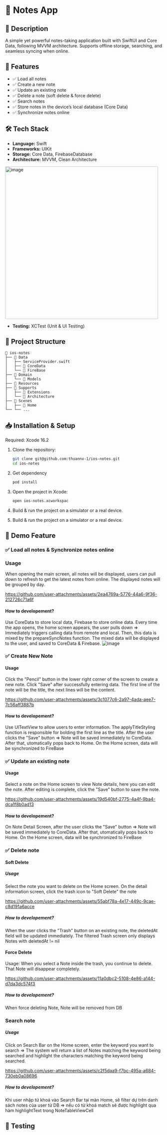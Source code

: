 # 📝 Notes App

## 📌 Description
A simple yet powerful notes-taking application built with SwiftUI and Core Data, following MVVM architecture. Supports offline storage, searching, and seamless syncing when online.

## 🚀 Features
- ✅ Load all notes
- ✅ Create a new note
- ✅ Update an existing note
- ✅ Delete a note (soft delete & force delete)
- ✅ Search notes
- ✅ Store notes in the device’s local database (Core Data)
- ✅ Synchronize notes online

## 🛠️ Tech Stack
- **Language:** Swift
- **Frameworks:** UIKit
- **Storage:** Core Data, FirebaseDatabase
- **Architecture:** MVVM, Clean Architecture
<img width="490" alt="image" src="https://github.com/user-attachments/assets/8726dc0d-c789-4a38-bf25-442ddd8f6574" />

- **Testing:** XCTest (Unit & UI Testing)
## 📂 Project Structure
```
📂 ios-notes
├── 📁 Data
│   ├── ServiceProvider.swift
│   ├── 📁 CoreData
│   └── 📁 FireBase
├── 📁 Domain
│   └── 📁 Models
├── 📁 Resources
├── 📁 Supports
│   ├── 📁 Extensions
│   └── 📁 Architecture
├── 📁 Scenes
│   ├── 📁 Home
└── └── ...
```

## 📥 Installation & Setup
Required: Xcode 16.2
1. Clone the repository:
   ```sh
   git clone git@github.com:thuannv-1/ios-notes.git
   cd ios-notes
   ```
2. Get dependency
   ```sh
   pod install
   ```
3. Open the project in Xcode:
   ```sh
   open ios-notes.xcworkspac
   ```
4. Build & run the project on a simulator or a real device.

4. Build & run the project on a simulator or a real device.

## 📸 Demo Feature

### ✅ Load all notes & Synchronize notes online
### Usage
When opening the main screen, all notes will be displayed, users can pull down to refresh to get the latest notes from online. The displayed notes will be grouped by day.

https://github.com/user-attachments/assets/2ea4769a-5776-44a6-9f36-212726c71a6f


#### How to developement?
Use CoreData to store local data, Firebase to store online data. Every time the app opens, the home screen appears, the user pulls down => Immediately triggers calling data from remote and local. Then, this data is mixed by the prepareSyncNotes function. The mixed data will be displayed to the user, and saved to CoreData & Firebase.
![image](https://github.com/user-attachments/assets/20628242-0c78-4f9a-b423-9c907bf2f15c)


### ✅ Create New Note
#### Usage
Click the "Pencil" button in the lower right corner of the screen to create a new note. Click "Save" after successfully entering data. The first line of the note will be the title, the next lines will be the content.

https://github.com/user-attachments/assets/3c1077c6-2a97-4ada-aee7-7c56aff3887b
#### How to developement?
Use UITextView to allow users to enter information. The applyTitleStyling function is responsible for bolding the first line as the title. After the user clicks the "Save" button => Note will be saved immediately to CoreData. After that, utomatically pops back to Home. On the Home screen, data will be synchronized to FireBase

### ✅ Update an existing note
#### Usage
Select a note on the Home screen to view Note details, here you can edit the note. After editing is complete, click the "Save" button to save the note.

https://github.com/user-attachments/assets/19d540bf-2775-4a4f-9ba4-dca1f8b0ad13
#### How to developement?
On Note Detail Screen, after the user clicks the "Save" button => Note will be saved immediately to CoreData. After that, utomatically pops back to Home. On the Home screen, data will be synchronized to FireBase

### ✅ Delete note
#### Soft Delete
##### Usage
Select the note you want to delete on the Home screen. On the detail information screen, click the trash icon to "Soft Delete" the note 


https://github.com/user-attachments/assets/55abf78a-4e17-449c-9cae-c8d191a6acce



##### How to developement?
When the user clicks the "Trash" button on an existing note, the deletedAt field will be updated immediately. The filtered Trash screen only displays Notes with deletedAt != nil

#### Force Delete
Usage: When you select a Note inside the trash, you continue to delete. That Note will disappear completely.


https://github.com/user-attachments/assets/11a0dbc2-5108-4e86-a144-d7da3dc574f3



##### How to developement?
When force deleting Note, Note will be removed from DB

### Search note
##### Usage
Click on Search Bar on the Home screen, enter the keyword you want to search => The system will return a list of Notes matching the keyword being searched and highlight the characters matching the keyword being searched.


https://github.com/user-attachments/assets/c2f5daa9-f7bc-495a-a684-730eb0a08696



##### How to developement?
Khi user nhập từ khoá vào Search Bar tại màn Home, sẽ filter dự trên danh sách notes của user từ DB => nếu có từ khoá match sẽ được highlight qua hàm highlightText trong NoteTableViewCell

## 🔮 Testing



